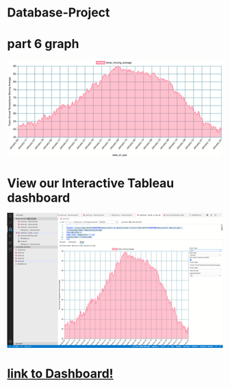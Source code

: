 # Database-Project

# part 6 graph

![Temperature Graph](./Graph.png)


# View our Interactive Tableau dashboard

![Tableau Stored Procedure](./graph_screenshoot.png)
# [link to Dashboard!](https://tommywenjiezhang.github.io/Database-Project/)
